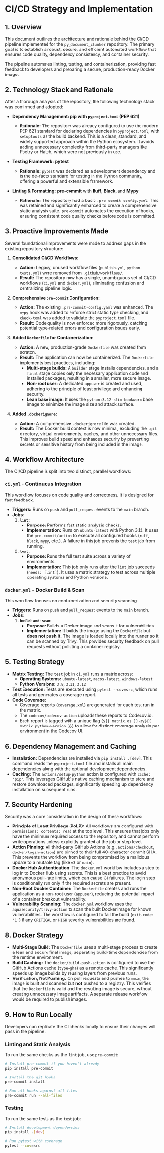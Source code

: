 # CI/CD Strategy and Implementation

## 1. Overview

This document outlines the architecture and rationale behind the CI/CD pipeline implemented for the `py_document_chunker` repository. The primary goal is to establish a robust, secure, and efficient automated workflow that ensures code quality, dependency consistency, and container security.

The pipeline automates linting, testing, and containerization, providing fast feedback to developers and preparing a secure, production-ready Docker image.

## 2. Technology Stack and Rationale

After a thorough analysis of the repository, the following technology stack was confirmed and adopted:

- **Dependency Management:** **pip with `pyproject.toml` (PEP 621)**
  - **Rationale:** The repository was already configured to use the modern PEP 621 standard for declaring dependencies in `pyproject.toml`, with `setuptools` as the build backend. This is a clean, standard, and widely supported approach within the Python ecosystem. It avoids adding unnecessary complexity from third-party managers like Poetry or Hatch, which were not previously in use.

- **Testing Framework:** **pytest**
  - **Rationale:** `pytest` was declared as a development dependency and is the de-facto standard for testing in the Python community, offering a powerful and extensible framework.

- **Linting & Formatting:** **pre-commit** with **Ruff**, **Black**, and **Mypy**
  - **Rationale:** The repository had a basic `.pre-commit-config.yaml`. This was retained and significantly enhanced to create a comprehensive static analysis suite. `pre-commit` automates the execution of hooks, ensuring consistent code quality checks before code is committed.

## 3. Proactive Improvements Made

Several foundational improvements were made to address gaps in the existing repository structure:

1.  **Consolidated CI/CD Workflows:**
    - **Action:** Legacy, unused workflow files (`publish.yml`, `python-tests.yml`) were removed from `.github/workflows/`.
    - **Result:** The repository now has a single, unambiguous set of CI/CD workflows (`ci.yml` and `docker.yml`), eliminating confusion and centralizing pipeline logic.

2.  **Comprehensive `pre-commit` Configuration:**
    - **Action:** The existing `.pre-commit-config.yaml` was enhanced. The `mypy` hook was added to enforce strict static type checking, and `check-toml` was added to validate the `pyproject.toml` file.
    - **Result:** Code quality is now enforced more rigorously, catching potential type-related errors and configuration issues early.

3.  **Added `Dockerfile` for Containerization:**
    - **Action:** A new, production-grade `Dockerfile` was created from scratch.
    - **Result:** The application can now be containerized. The `Dockerfile` implements best practices, including:
        - **Multi-stage builds:** A `builder` stage installs dependencies, and a `final` stage copies only the necessary application code and installed packages, resulting in a smaller, more secure image.
        - **Non-root user:** A dedicated `appuser` is created and used, adhering to the principle of least privilege and enhancing security.
        - **Lean base image:** It uses the `python:3.12-slim-bookworm` base image to minimize the image size and attack surface.

4.  **Added `.dockerignore`:**
    - **Action:** A comprehensive `.dockerignore` file was created.
    - **Result:** The Docker build context is now minimal, excluding the `.git` directory, virtual environments, caches, and other unnecessary files. This improves build speed and enhances security by preventing secrets or sensitive history from being included in the image.

## 4. Workflow Architecture

The CI/CD pipeline is split into two distinct, parallel workflows:

### `ci.yml` - Continuous Integration

This workflow focuses on code quality and correctness. It is designed for fast feedback.

- **Triggers:** Runs on `push` and `pull_request` events to the `main` branch.
- **Jobs:**
    1.  **`lint`:**
        - **Purpose:** Performs fast static analysis checks.
        - **Implementation:** Runs on `ubuntu-latest` with Python 3.12. It uses the `pre-commit/action` to execute all configured hooks (`ruff`, `black`, `mypy`, etc.). A failure in this job prevents the `test` job from running.
    2.  **`test`:**
        - **Purpose:** Runs the full test suite across a variety of environments.
        - **Implementation:** This job only runs after the `lint` job succeeds (`needs: [lint]`). It uses a matrix strategy to test across multiple operating systems and Python versions.

### `docker.yml` - Docker Build & Scan

This workflow focuses on containerization and security scanning.

- **Triggers:** Runs on `push` and `pull_request` events to the `main` branch.
- **Jobs:**
    1.  **`build-and-scan`:**
        - **Purpose:** Builds a Docker image and scans it for vulnerabilities.
        - **Implementation:** It builds the image using the `Dockerfile` but **does not push it**. The image is loaded locally into the runner so it can be scanned by Trivy. This provides security feedback on pull requests without polluting a container registry.

## 5. Testing Strategy

- **Matrix Testing:** The `test` job in `ci.yml` runs a matrix across:
  - **Operating Systems:** `ubuntu-latest`, `macos-latest`, `windows-latest`
  - **Python Versions:** `3.8`, `3.11`, `3.12`
- **Test Execution:** Tests are executed using `pytest --cov=src`, which runs all tests and generates a coverage report.
- **Code Coverage:**
  - Coverage reports (`coverage.xml`) are generated for each test run in the matrix.
  - The `codecov/codecov-action` uploads these reports to Codecov.io.
  - Each report is tagged with a unique flag (`${{ matrix.os }}-py${{ matrix.python-version }}`) to allow for distinct coverage analysis per environment in the Codecov UI.

## 6. Dependency Management and Caching

- **Installation:** Dependencies are installed via `pip install .[dev]`. This command reads the `pyproject.toml` file and installs all main dependencies along with the optional development dependencies.
- **Caching:** The `actions/setup-python` action is configured with `cache: 'pip'`. This leverages GitHub's native caching mechanism to store and restore downloaded packages, significantly speeding up dependency installation on subsequent runs.

## 7. Security Hardening

Security was a core consideration in the design of these workflows:

- **Principle of Least Privilege (PoLP):** All workflows are configured with `permissions: contents: read` at the top level. This ensures that jobs only have the minimum required access to the repository and cannot perform write operations unless explicitly granted at the job or step level.
- **Action Pinning:** All third-party GitHub Actions (e.g., `actions/checkout`, `docker/login-action`) are pinned to their full 40-character commit SHA. This prevents the workflow from being compromised by a malicious update to a mutable tag (like `v3` or `main`).
- **Docker Hub Authentication:** The `docker.yml` workflow includes a step to log in to Docker Hub using secrets. This is a best practice to avoid anonymous pull-rate limits, which can cause CI failures. The login step is conditionally run only if the required secrets are present.
- **Non-Root Docker Container:** The `Dockerfile` creates and runs the application as a non-root user (`appuser`), reducing the potential impact of a container breakout vulnerability.
- **Vulnerability Scanning:** The `docker.yml` workflow uses the `aquasecurity/trivy-action` to scan the built Docker image for known vulnerabilities. The workflow is configured to fail the build (`exit-code: '1'`) if any `CRITICAL` or `HIGH` severity vulnerabilities are found.

## 8. Docker Strategy

- **Multi-Stage Build:** The `Dockerfile` uses a multi-stage process to create a lean and secure final image, separating build-time dependencies from the runtime environment.
- **Build Caching:** The `docker/build-push-action` is configured to use the GitHub Actions cache (`type=gha`) as a remote cache. This significantly speeds up image builds by reusing layers from previous runs.
- **Verification, Not Pushing:** On pull requests and pushes to `main`, the image is built and scanned but **not** pushed to a registry. This verifies that the `Dockerfile` is valid and the resulting image is secure, without creating unnecessary image artifacts. A separate release workflow would be required to publish images.

## 9. How to Run Locally

Developers can replicate the CI checks locally to ensure their changes will pass in the pipeline.

### Linting and Static Analysis

To run the same checks as the `lint` job, use `pre-commit`:

```bash
# Install pre-commit if you haven't already
pip install pre-commit

# Install the git hooks
pre-commit install

# Run all hooks against all files
pre-commit run --all-files
```

### Testing

To run the same tests as the `test` job:

```bash
# Install development dependencies
pip install .[dev]

# Run pytest with coverage
pytest --cov=src
```